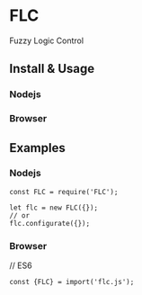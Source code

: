 # FLC
 Fuzzy Logic Control

## Install & Usage
### Nodejs

### Browser

## Examples
### Nodejs
```
const FLC = require('FLC');

let flc = new FLC({});
// or
flc.configurate({});

```

### Browser
// ES6
```
const {FLC} = import('flc.js');

```
